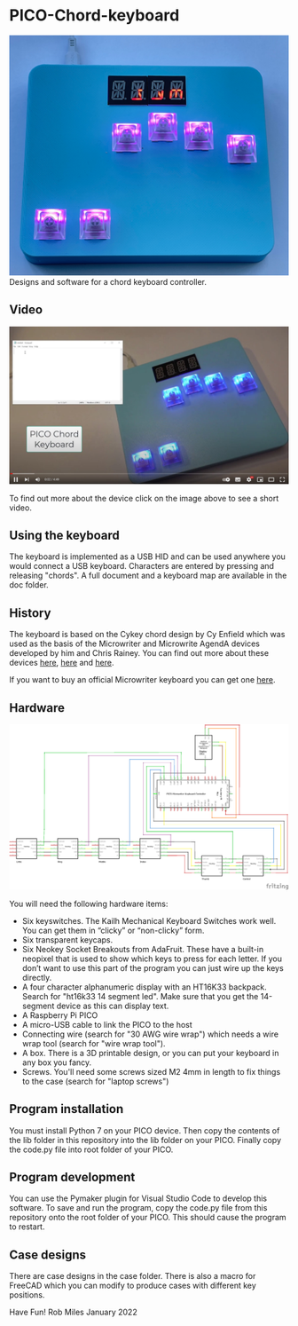 # PICO-Chord-keyboard
![Image of keyboard](images/keyboard.jpg)
Designs and software for a chord keyboard controller.
## Video
[![YouTube Screenshot](images/video.jpg)](https://youtu.be/ZogL7Nv60Xc)

To find out more about the device click on the image above to see a short video.

## Using the keyboard
The keyboard is implemented as a USB HID and can be used anywhere you would connect a USB keyboard. Characters are entered by pressing and releasing "chords". A full document and a keyboard map are available in the doc folder.
## History
The keyboard is based on the Cykey chord design by Cy Enfield which was used as the basis of the Microwriter and Microwrite AgendA devices developed by him and Chris Rainey. You can find out more about these devices [here](http://www.computinghistory.org.uk/det/5794/Microwriter-MW4/), [here](https://www.microsoft.com/buxtoncollection/detail.aspx?id=5) and [here](https://mindmachine.co.uk/book/A/Inp-Outp/Microwriter01.html). 

If you want to buy an official Microwriter keyboard you can get one [here](https://sites.google.com/site/cykeybellaire/home). 
## Hardware
![Image of circuit](images/circuit.png)

You will need the following hardware items:

* Six keyswitches. The Kailh Mechanical Keyboard Switches work well. You can get them in “clicky” or “non-clicky” form. 
* Six transparent keycaps. 
* Six Neokey Socket Breakouts from AdaFruit. These have a built-in neopixel that is used to show which keys to press for each letter. If you don’t want to use this part of the program you can just wire up the keys directly. 
* A four character alphanumeric display with an HT16K33 backpack. Search for "ht16k33 14 segment led". Make sure that you get the 14-segment device as this can display text.
* A Raspberry Pi PICO
* A micro-USB cable to link the PICO to the host
* Connecting wire (search for "30 AWG wire wrap") which needs a wire wrap tool (search for "wire wrap tool").
* A box. There is a 3D printable design, or you can put your keyboard in any box you fancy.
* Screws. You'll need some screws sized M2 4mm in length to fix things to the case (search for "laptop screws")
## Program installation
You must install Python 7 on your PICO device. Then copy the contents of the lib folder in this repository into the lib folder on your PICO. Finally copy the code.py file into root folder of your PICO.
## Program development
You can use the Pymaker plugin for Visual Studio Code to develop this software. To save and run the program, copy the code.py file from this repository onto the root folder of your PICO. This should cause the program to restart.
## Case designs
There are case designs in the case folder. There is also a macro for FreeCAD which you can modify to produce cases with different key positions. 

Have Fun!
Rob Miles January 2022
